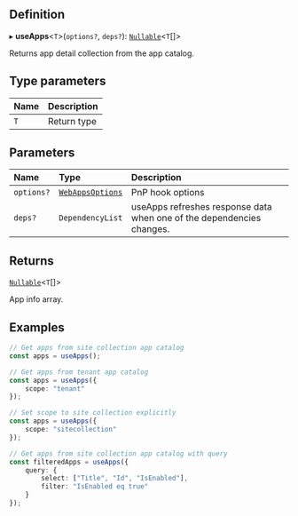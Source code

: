 ## Definition

▸ **useApps**<`T`\>(`options?`, `deps?`): [`Nullable`](../Types/NullableT.md)<`T`[]\>

Returns app detail collection from the app catalog.

## Type parameters

| Name | Description |
| :------ | :------ |
| `T` | Return type |

## Parameters

| Name | Type | Description |
| :------ | :------ | :------ |
| `options?` | [`WebAppsOptions`](../Interfaces/WebAppsOptions.md) | PnP hook options |
| `deps?` | `DependencyList` | useApps refreshes response data when one of the dependencies changes. |

## Returns

[`Nullable`](../Types/NullableT.md)<`T`[]\>

App info array.

## Examples

```typescript
// Get apps from site collection app catalog
const apps = useApps();

// Get apps from tenant app catalog
const apps = useApps({
	scope: "tenant"
});

// Set scope to site collection explicitly
const apps = useApps({
	scope: "sitecollection"
});

// Get apps from site collection app catalog with query
const filteredApps = useApps({
	query: {
		select: ["Title", "Id", "IsEnabled"],
		filter: "IsEnabled eq true"
	}
});
```
